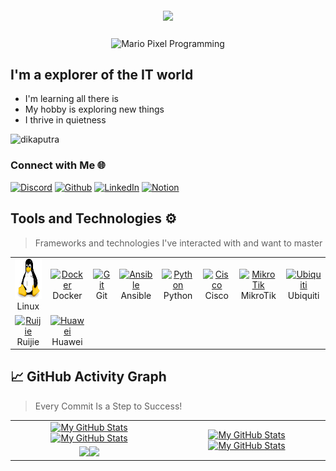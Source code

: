 <!-- https://rahuldkjain.github.io/gh-profile-readme-generator/ -->

<!-- Created Typing Gif -->
<!-- src=https://readme-typing-svg.herokuapp.com -->
<h5 align="center">
  <img 
    src="https://readme-typing-svg.herokuapp.com/?font=Righteous&duration=4500&color=0071EF&width=500&height=40&center=true&lines=Hello+from+the+open-source+Universe!+🌏;I'm+Dika+Aditya+Putra+👋🏻;"/>
</h5>

<!-- Banner -->
<!-- src=https://github.com/Anmol-Baranwal/Cool-GIFs-For-GitHub/blob/main/README.md#awesome-banners -->
<p align="center">
  <img align="center" alt="Mario Pixel Programming" width="900" src="https://user-images.githubusercontent.com/74038190/225813708-98b745f2-7d22-48cf-9150-083f1b00d6c9.gif">
</p>

<!-- Bio -->
## I'm a explorer of the IT world
- I'm learning all there is
- My hobby is exploring new things
- I thrive in quietness

<!-- Profile Views Github -->
<!-- src=https://github.com/antonkomarev/github-profile-views-counter -->
<p align="left"> <img src="https://komarev.com/ghpvc/?username=dikanappoleonz&label=Profile%20views&color=0e75b6&style=flat-square" alt="dikaputra" /></p>

<!-- Contact Me -->
<!-- src-color=https://www.colorhexa.com/ -->
<h3 align="left">Connect with Me 🌐</h3>
<p align="left">
  <!-- Discord -->
  <a href="https://discord.com/invite/3K5sD3T5"><img src="https://img.shields.io/static/v1?logo=discord&label=&message=Discord&color=36393f&style=flat-square" alt="Discord"></a>
  <!-- Github -->
  <a href=""><img src="https://img.shields.io/static/v1?logo=github&label=&message=Github&color=36393f&style=flat-square" alt="Github"></a>
  <!-- LinkedIn -->
  <a href="https://www.linkedin.com/in/dika-aditya-putra-b92756251/"><img src="https://img.shields.io/static/v1?logo=linkedin&label=&message=LinkedIn&color=1261ff&style=flat-square" alt="LinkedIn"></a>
  <!-- Notion -->
   <a href="https://ringed-single-6e8.notion.site/Dika-Aditya-Putra-bef45a342c094222a65071901b277c6d"><img src="https://img.shields.io/static/v1?logo=notion&label=&message=Notion&color=36393f&style=flat-square" alt="Notion"></a>
</p>

<!-- Hard Skill -->
<!-- source-gif -->
<!-- src=https://techstack-generator.vercel.app/ -->
<!-- Convert to SVG -->
<!-- src=https://svgur.com/ -->
## Tools and Technologies ⚙️
> Frameworks and technologies I've interacted with and want to master
<table align="center">
<!-- #1 -->
  <tr>
    <td align="center" width="96">
      <a href="https://www.linux.org/">
        <img
          src="https://raw.githubusercontent.com/devicons/devicon/master/icons/linux/linux-original.svg"
          alt="Linux"
          width="65"
          height="65"
        />
      </a>
      <br />Linux
    </td>
    <td align="center" width="96">
      <a href="https://www.docker.com/">
        <img
          src="https://techstack-generator.vercel.app/docker-icon.svg"
          width="65"
          height="65"
          alt="Docker"
        />
      </a>
      <br />Docker
    </td>
 <!--   <td align="center" width="96">
      <a href="https://kubernetes.io/id/">
        <img
          src="https://techstack-generator.vercel.app/kubernetes-icon.svg"
          width="65"
          height="65"
          alt="Kubernetes"
        />
      </a>
      <br />Kubernetes
    </td>
    -->
    <td align="center" width="96">
      <a href="https://git-scm.com/">
        <img
          src="https://www.vectorlogo.zone/logos/git-scm/git-scm-icon.svg"
          width="65"
          height="65"
          alt="Git"
        />
      </a>
      <br />Git
    </td>
    <td align="center" width="96">
      <a href="https://docs.ansible.com/">
        <img
          src="https://svgshare.com/i/19qS.svg"
          alt="Ansible"
          width="65"
          height="65"
        />
      </a>
      <br />Ansible
    </td>
    <td align="center" width="96">
      <a href="https://www.python.org">
        <img
          src="https://skillicons.dev/icons?i=python"
          alt="Python"
          width="65"
          height="65"
        />
      </a>
      <br />Python
    </td>
    <td align="center" width="96">
      <a href="https://www.cisco.com/">
        <img
          src="https://svgshare.com/i/19oC.svg"
          alt="Cisco"
          width="65"
          height="65"
        />
      </a>
      <br />Cisco
    </td>
    <td align="center" width="96">
      <a href="https://mikrotik.com/">
        <img
          src="https://svgshare.com/i/19pz.svg"
          alt="MikroTik"
          width="65"
          height="65"
        />
      </a>
      <br />MikroTik
    </td>
    <td align="center" width="96">
      <a href="https://ui.com/wifi">
        <img
          src="https://svgshare.com/i/19qb.svg"
          alt="Ubiquiti"
          width="65"
          height="65"
        />
      </a>
      <br />Ubiquiti
    </td>
  </tr>

<!-- #2 -->
  <tr>
    <td align="center" width="96">
      <a href="https://www.ruijienetworks.com/">
        <img
          src="https://svgshare.com/i/19qu.svg"
          alt="Ruijie"
          width="65"
          height="65"
        />
      </a>
      <br />Ruijie
    </td>
    <td align="center" width="96">
      <a href="https://www.ruijienetworks.com/">
        <img
          src="https://svgshare.com/i/19q2.svg"
          alt="Huawei"
          width="65"
          height="65"
        />
      </a>
      <br />Huawei
    </td>
  </tr>
</table>

<!-- Stats -->
## 📈 GitHub Activity Graph
> Every Commit Is a Step to Success!
<table align="center">
    <tr>
        <td align="center"><a href="https://github.com/dikanappoleonz#gh-light-mode-only"><img src="https://github-readme-stats.vercel.app/api?username=dikanappoleonz&show_icons=true&theme=default&include_all_commits=true#gh-light-mode-only" alt="My GitHub Stats"/></a><a href="https://github.com/dikanappoleonz#gh-dark-mode-only"><img src="https://github-readme-stats.vercel.app/api?username=dikanappoleonz&show_icons=true&theme=algolia&include_all_commits=true#gh-dark-mode-only" alt="My GitHub Stats"/></a></td>
        <td rowspan="2" align="center"><a href="https://github.com/dikanappoleonz#gh-light-mode-only"><img src="https://github-readme-stats.vercel.app/api/top-langs/?username=dikanappoleonz&theme=default&langs_count=8#gh-light-mode-only" alt="My GitHub Stats"/></a><a href="https://github.com/dikanappoleonz#gh-dark-mode-only"><img src="https://github-readme-stats.vercel.app/api/top-langs/?username=dikanappoleonz&theme=algolia&langs_count=8#gh-dark-mode-only" alt="My GitHub Stats"/></a></td>
    </tr>
    <tr>
        <td align="center"><a href="https://github.com/dikanappoleonz#gh-light-mode-only"><img src="https://github-readme-streak-stats.herokuapp.com/?user=dikanappoleonz&theme=default"/></a><a href="https://github.com/dikanappoleonz#gh-dark-mode-only"><img src="https://github-readme-streak-stats.herokuapp.com/?user=dikanappoleonz&theme=algolia"/></a></td>
    </tr>
</table>


<!--
<p align="center">
  <img align="center"
        src="https://github-readme-stats.vercel.app/api/top-langs?username=dikanappoleonz&show_icons=true&theme=algolia&locale=en&layout=compact"
        alt="dikaputra" />
</p>
<p align="center">&nbsp;
  <img align="center"
        src="https://github-readme-stats.vercel.app/api?username=dikanappoleonz&theme=algolia&show_icons=true&locale=en"
        alt="dikaputra" />
</p>
<p align="center">
  <img align="center" src="https://github-readme-streak-stats.herokuapp.com/?user=dikanappoleonz&theme=algolia&" alt="dikaputra" />
</p> -->

